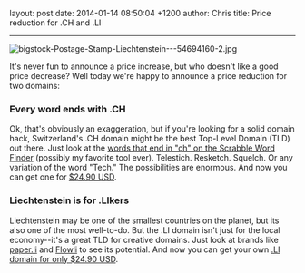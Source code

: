 layout: post
date: 2014-01-14 08:50:04 +1200
author: Chris
title: Price reduction for .CH and .LI


---

![bigstock-Postage-Stamp-Liechtenstein---54694160-2.jpg](/media/2014-01-14-bigstock-Postage-Stamp-Liechtenstein----54694160-2.jpg)

<!-- excerpt -->

It's never fun to announce a price increase, but who doesn't like a good price decrease? Well today we're happy to announce a price reduction for two domains:

<!-- /excerpt -->

### Every word ends with .CH

Ok, that's obviously an exaggeration, but if you're looking for a solid domain hack, Switzerland's .CH domain might be the best Top-Level Domain (TLD) out there. Just look at the [words that end in "ch" on the Scrabble Word Finder](http://www.scrabblefinder.com/ends-with/ch/) (possibly my favorite tool ever). Telestich. Resketch. Squelch. Or any variation of the word "Tech." The possibilities are enormous. And now you can get one for [$24.90 USD](https://iwantmyname.com/domains/ch-swiss-domain-name-registration-for-switzerland).

### Liechtenstein is for .LIkers

Liechtenstein may be one of the smallest countries on the planet, but its also one of the most well-to-do. But the .LI domain isn't just for the local economy--it's a great TLD for creative domains. Just look at brands like [paper.li](http://paper.li) and [Flowli](http://flow.li) to see its potential. And now you can get your own [.LI domain for only $24.90 USD](https://iwantmyname.com/domains/li-liechtensteiner-domain-name-registration-for-liechtenstein).
